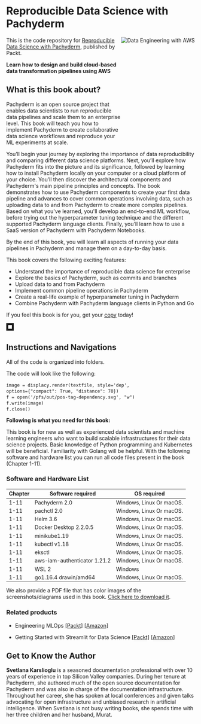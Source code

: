 # Reproducible Data Science with Pachyderm

<a href="https://www.packtpub.com/product/reproducible-data-science-with-pachyderm/9781801074483"><img src="https://static.packt-cdn.com/products/9781801074483/cover/smaller" alt="Data Engineering with AWS" height="256px" align="right"></a>

This is the code repository for [Reproducible Data Science with Pachyderm](https://www.packtpub.com/product/reproducible-data-science-with-pachyderm/9781801074483), published by Packt.

**Learn how to design and build cloud-based data transformation pipelines using AWS**

## What is this book about?

Pachyderm is an open source project that enables data scientists to run reproducible data pipelines and scale them to an enterprise level. This book will teach you how to implement Pachyderm to create collaborative data science workflows and reproduce your ML experiments at scale.

You’ll begin your journey by exploring the importance of data reproducibility and comparing different data science platforms. Next, you’ll explore how Pachyderm fits into the picture and its significance, followed by learning how to install Pachyderm locally on your computer or a cloud platform of your choice. You’ll then discover the architectural components and Pachyderm's main pipeline principles and concepts. The book demonstrates how to use Pachyderm components to create your first data pipeline and advances to cover common operations involving data, such as uploading data to and from Pachyderm to create more complex pipelines. Based on what you've learned, you'll develop an end-to-end ML workflow, before trying out the hyperparameter tuning technique and the different supported Pachyderm language clients. Finally, you’ll learn how to use a SaaS version of Pachyderm with Pachyderm Notebooks.

By the end of this book, you will learn all aspects of running your data pipelines in Pachyderm and manage them on a day-to-day basis.

This book covers the following exciting features: 
* Understand the importance of reproducible data science for enterprise
* Explore the basics of Pachyderm, such as commits and branches
* Upload data to and from Pachyderm
* Implement common pipeline operations in Pachyderm
* Create a real-life example of hyperparameter tuning in Pachyderm
* Combine Pachyderm with Pachyderm language clients in Python and Go

If you feel this book is for you, get your [copy](https://www.amazon.in/Reproducible-Data-Science-Pachyderm-version-controlled/dp/1801074488/ref=sr_1_1?crid=1JRTHXXNKUL2O&keywords=Reproducible+Data+Science+with+Pachyderm&qid=1646808421&sprefix=reproducible+data+science+with+pachyderm%2Caps%2C593&sr=8-1) today!

<a href="https://static.packt-cdn.com/downloads/9781801074483_ColorImages.pdf"><img src="https://raw.githubusercontent.com/PacktPublishing/GitHub/master/GitHub.png" alt="https://www.packtpub.com/" border="5" /></a>

## Instructions and Navigations
All of the code is organized into folders.

The code will look like the following:
```
image = displacy.render(textfile, style='dep',
options={"compact": True, "distance": 70})
f = open('/pfs/out/pos-tag-dependency.svg', "w")
f.write(image)
f.close()
```
**Following is what you need for this book:**

This book is for new as well as experienced data scientists and machine learning engineers who want to build scalable infrastructures for their data science projects. Basic knowledge of Python programming and Kubernetes will be beneficial. Familiarity with Golang will be helpful.
With the following software and hardware list you can run all code files present in the book (Chapter 1-11).

### Software and Hardware List

| Chapter  | Software required                                                                    | OS required                        |
| -------- | -------------------------------------------------------------------------------------| -----------------------------------|
|  	1-11	   |   	Pachyderm 2.0 |  Windows, Linux Or macOS.|
|  	1-11	   |   	pachctl 2.0 |  Windows, Linux Or macOS.|
|  	1-11	   |   	Helm 3.6|  Windows, Linux Or macOS.|
|  	1-11	   |   	Docker Desktop 2.2.0.5 |  Windows, Linux Or macOS.|
|  	1-11	   |   	minikube1.19 |  Windows, Linux Or macOS.|
|  	1-11	   |   	kubectl v1.18 |  Windows, Linux Or macOS.|
|  	1-11	   |   	eksctl |  Windows, Linux Or macOS.|
|  	1-11	   |   	aws-iam-authenticator 1.21.2 |  Windows, Linux Or macOS.|
|  	1-11	   |   	WSL 2 |  Windows|
|  	1-11	   |   	go1.16.4 drawin/amd64|  Windows, Linux Or macOS.|

We also provide a PDF file that has color images of the screenshots/diagrams used in this book. [Click here to download it](https://static.packt-cdn.com/downloads/9781800569492_ColorImages.pdf ).

### Related products <Other books you may enjoy>
* Engineering MLOps  [[Packt]](https://www.packtpub.com/product/engineering-mlops/9781800562882) [[Amazon]](https://www.amazon.in/Engineering-MLOps-Rapidly-production-ready-learning/dp/1800562888/ref=sr_1_2_sspa?crid=6J4IU93ITHF&keywords=Engineering+MLOps&qid=1646809140&sprefix=engineering+mlops%2Caps%2C607&sr=8-2-spons&psc=1&smid=A15DBATYR506U3&spLa=ZW5jcnlwdGVkUXVhbGlmaWVyPUEzVkFBU05DOTIyUEtWJmVuY3J5cHRlZElkPUEwNTAxMTE2UUwzTk9FRzhFNTBGJmVuY3J5cHRlZEFkSWQ9QTA1MjM2MzBRSE9EREs0OVhVTVomd2lkZ2V0TmFtZT1zcF9hdGYmYWN0aW9uPWNsaWNrUmVkaXJlY3QmZG9Ob3RMb2dDbGljaz10cnVl)
  
* Getting Started with Streamlit for Data Science  [[Packt]](https://www.packtpub.com/product/getting-started-with-streamlit-for-data-science/9781800565500) [[Amazon]](https://www.amazon.in/Getting-Started-Streamlit-Data-Science/dp/180056550X/ref=sr_1_1_sspa?crid=35OVLBEMBZ2RD&keywords=Getting+Started+with+Streamlit+for+Data+Science&qid=1646809150&sprefix=getting+started+with+streamlit+for+data+science%2Caps%2C315&sr=8-1-spons&psc=1&smid=A15DBATYR506U3&spLa=ZW5jcnlwdGVkUXVhbGlmaWVyPUEyNEcyMzQ2MU9HRVBIJmVuY3J5cHRlZElkPUEwMDI5ODE5MzkwTFVIU0NXS0ZPRCZlbmNyeXB0ZWRBZElkPUEwNTExMDY2MUdIRUxIUlg4V1o0MCZ3aWRnZXROYW1lPXNwX2F0ZiZhY3Rpb249Y2xpY2tSZWRpcmVjdCZkb05vdExvZ0NsaWNrPXRydWU=)
  
## Get to Know the Author
**Svetlana Karslioglu** is a seasoned documentation professional with over 10 years of experience in top Silicon Valley companies. During her tenure at Pachyderm, she authored much of the open source documentation for Pachyderm and was also in charge of the documentation infrastructure. Throughout her career, she has spoken at local conferences and given talks advocating for open infrastructure and unbiased research in artificial intelligence. When Svetlana is not busy writing books, she spends time with her three children and her husband, Murat.
